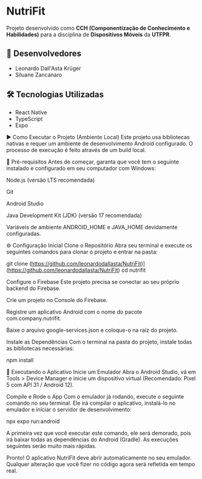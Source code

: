 # NutriFit

Projeto desenvolvido como **CCH (Componentização de Conhecimento e Habilidades)** para a disciplina de **Dispositivos Móveis** da **UTFPR**.

## 👥 Desenvolvedores
- Leonardo Dall'Asta Krüger  
- Siluane Zancanaro

## 🛠️ Tecnologias Utilizadas
- React Native  
- TypeScript  
- Expo  

▶️ Como Executar o Projeto (Ambiente Local)
Este projeto usa bibliotecas nativas e requer um ambiente de desenvolvimento Android configurado. O processo de execução é feito através de um build local.

🔧 Pré-requisitos
Antes de começar, garanta que você tem o seguinte instalado e configurado em seu computador com Windows:

Node.js (versão LTS recomendada)

Git

Android Studio

Java Development Kit (JDK) (versão 17 recomendada)

Variáveis de ambiente ANDROID_HOME e JAVA_HOME devidamente configuradas.

⚙️ Configuração Inicial
Clone o Repositório
Abra seu terminal e execute os seguintes comandos para clonar o projeto e entrar na pasta:

git clone (https://github.com/leonardodallasta/NutriFit)](https://github.com/leonardodallasta/NutriFit)
cd nutrifit

Configure o Firebase
Este projeto precisa se conectar ao seu próprio backend do Firebase.

Crie um projeto no Console do Firebase.

Registre um aplicativo Android com o nome do pacote com.company.nutrifit.

Baixe o arquivo google-services.json e coloque-o na raiz do projeto.

Instale as Dependências
Com o terminal na pasta do projeto, instale todas as bibliotecas necessárias:

npm install

🚀 Executando o Aplicativo
Inicie um Emulador
Abra o Android Studio, vá em Tools > Device Manager e inicie um dispositivo virtual (Recomendado: Pixel 5 com API 31 / Android 12).

Compile e Rode o App
Com o emulador já rodando, execute o seguinte comando no seu terminal. Ele irá compilar o aplicativo, instalá-lo no emulador e iniciar o servidor de desenvolvimento:

npx expo run:android

A primeira vez que você executar este comando, ele será demorado, pois irá baixar todas as dependências do Android (Gradle). As execuções seguintes serão muito mais rápidas.

Pronto! O aplicativo NutriFit deve abrir automaticamente no seu emulador. Qualquer alteração que você fizer no código agora será refletida em tempo real.

